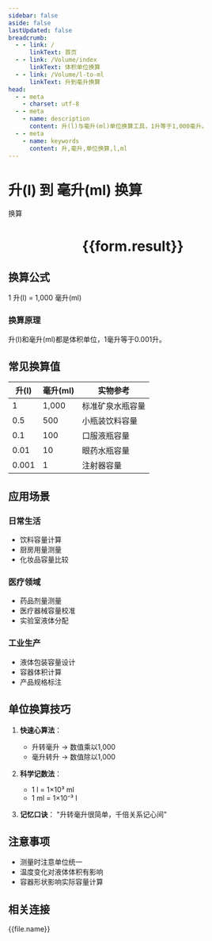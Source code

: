 ```yaml
---
sidebar: false
aside: false
lastUpdated: false
breadcrumb:
  - - link: /
      linkText: 首页
  - - link: /Volume/index
      linkText: 体积单位换算
  - - link: /Volume/l-to-ml
      linkText: 升到毫升换算
head:
  - - meta
    - charset: utf-8
  - - meta
    - name: description
      content: 升(l)与毫升(ml)单位换算工具，1升等于1,000毫升。
  - - meta
    - name: keywords
      content: 升,毫升,单位换算,l,ml
---
```


# 升(l) 到 毫升(ml) 换算

<script setup>
import { onMounted, reactive, inject ,ref  } from 'vue'
import { NButton,NForm ,NFormItem,NInput,NInputNumber,NSelect,NCard,useMessage ,NGrid ,NGi } from 'naive-ui'
import { defineClientComponent } from 'vitepress'
import { Volume } from '../../files';

const convert = inject('convert')
const formRef = ref(null);
const rules = {
  number:{
    required: true,
    type: 'number',
    trigger: "blur"
  }
}
const form = reactive({
  number:null,
  result:'',
  title:'升(l)到毫升(ml)换算'
})

const convertHandler = (e) => {
  e.preventDefault();
  formRef.value?.validate((errors)=>{
    if (!errors) {
      form.result = `${form.number} l = ${convert(form.number).from('l').to('ml')} ml`
    }
  })
}
</script>

<n-form size="large" :model="form" ref='formRef' :rules="rules">
  <n-form-item label="数值" path="number">
    <n-input-number size="large" style="width:100%" :min="0" v-model:value="form.number" placeholder="请输入升数值" />
  </n-form-item>
  <n-form-item>
    <n-button type="primary" style="width:100%" @click="convertHandler">换算</n-button>
  </n-form-item>
</n-form>
<n-card embedded :bordered="false" hoverable>
  <div style="text-align:center">
    <h1>{{form.result}}</h1>
  </div>
</n-card>

## 换算公式
1 升(l) = 1,000 毫升(ml)

### 换算原理
升(l)和毫升(ml)都是体积单位，1毫升等于0.001升。

## 常见换算值
| 升(l) | 毫升(ml) | 实物参考                 |
|-------|---------|--------------------------|
| 1     | 1,000   | 标准矿泉水瓶容量          |
| 0.5   | 500     | 小瓶装饮料容量            |
| 0.1   | 100     | 口服液瓶容量              |
| 0.01  | 10      | 眼药水瓶容量              |
| 0.001 | 1       | 注射器容量                |

## 应用场景
### 日常生活
- 饮料容量计算
- 厨房用量测量
- 化妆品容量比较

### 医疗领域
- 药品剂量测量
- 医疗器械容量校准
- 实验室液体分配

### 工业生产
- 液体包装容量设计
- 容器体积计算
- 产品规格标注

## 单位换算技巧
1. **快速心算法**：
   - 升转毫升 → 数值乘以1,000
   - 毫升转升 → 数值除以1,000

2. **科学记数法**：
   - 1 l = 1×10³ ml
   - 1 ml = 1×10⁻³ l

3. **记忆口诀**：
   "升转毫升很简单，千倍关系记心间"

## 注意事项
- 测量时注意单位统一
- 温度变化对液体体积有影响
- 容器形状影响实际容量计算

## 相关连接
<n-grid x-gap="12" :cols="4">
  <n-gi v-for="(file, index) in Volume" :key="index">
    <n-button
      text
      tag="a"
      :href="file.path"
      type="primary"
    >
      {{file.name}}
    </n-button>
  </n-gi>
</n-grid>